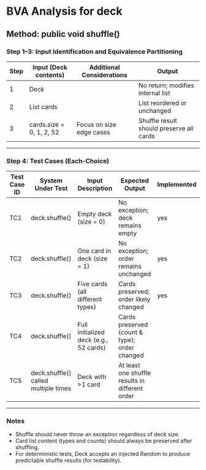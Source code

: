 # BVA Analysis for deck

## Method: public void shuffle()

### Step 1–3: Input Identification and Equivalence Partitioning

| Step | Input (Deck contents)         | Additional Considerations       | Output                          |
|------|-------------------------------|----------------------------------|----------------------------------|
| 1    | Deck                          |                                  | No return; modifies internal list |
| 2    | List<Card> cards              |                                  | List reordered or unchanged       |
| 3    | cards.size = 0, 1, 2, 52   | Focus on size edge cases         | Shuffle result should preserve all cards |

---

### Step 4: Test Cases (Each-Choice)

| Test Case ID | System Under Test      | Input Description                   | Expected Output                                                            | Implemented |
|--------------|------------------------|--------------------------------------|-----------------------------------------------------------------------------|-------------|
| TC1          | deck.shuffle()       | Empty deck (size = 0)              | No exception; deck remains empty                                           |   yes   |
| TC2          | deck.shuffle()       | One card in deck (size = 1)        | No exception; order remains unchanged                                      |   yes  |                           
| TC3          | deck.shuffle()       | Five cards (all different types)     | Cards preserved; order likely changed                                      |  yes   |
| TC4          | deck.shuffle()       | Full initialized deck (e.g., 52 cards) | Cards preserved (count & type); order changed                             |      |
| TC5          | deck.shuffle() called multiple times | Deck with >1 card        | At least one shuffle results in different order                            |      |

---

### Notes

- Shuffle should never throw an exception regardless of deck size.
- Card list content (types and counts) should always be preserved after shuffling.
- For deterministic tests, Deck accepts an injected Random to produce predictable shuffle results (for testability).
